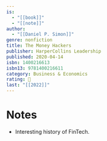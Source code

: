 ```yaml
---
is:
  - "[[book]]"
  - "[[note]]"
author:
  - "[[Daniel P. Simon]]"
genre: nonfiction
title: The Money Hackers
publisher: HarperCollins Leadership
published: 2020-04-14
isbn: 1400216613
isbn13: 9781400216611
category: Business & Economics
rating: 🤞
last: "[[2022]]"
---
```

# Notes
- Interesting history of FinTech.
